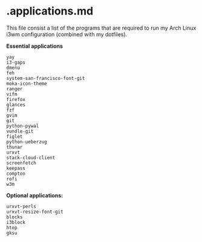 <!Modified by Prutserdt, /home/archie/.applications.md>
# .applications.md

This file consist a list of the programs that are required to
run my Arch Linux i3wm configuration (combined with my dotfiles).

**Essential applications**
```
yay
i3-gaps
dmenu
feh
system-san-francisco-font-git
moka-icon-theme
ranger
vifm
firefox
glances
fzf
gvim
git
python-pywal
vundle-git
figlet
python-ueberzug
thunar
urxvt
stack-cloud-client
screenfetch
keepass
compton
rofi
w3m
```
**Optional applications:**
```
urxvt-perls
urxvt-resize-font-git
blocks
i3block
htop
gksu
